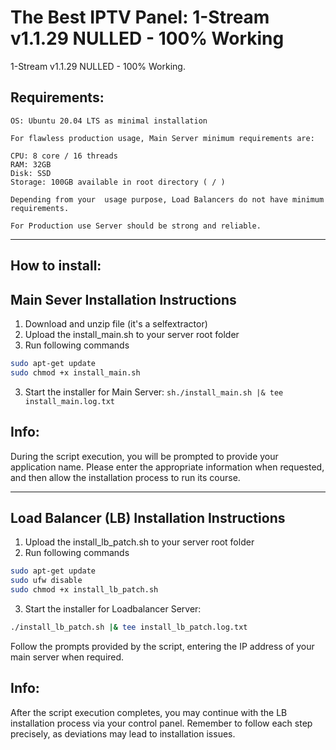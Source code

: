 # The Best IPTV Panel: 1-Stream v1.1.29 NULLED - 100% Working 

1-Stream v1.1.29 NULLED - 100% Working.


## Requirements:
```
OS: Ubuntu 20.04 LTS as minimal installation 

For flawless production usage, Main Server minimum requirements are:

CPU: 8 core / 16 threads
RAM: 32GB
Disk: SSD
Storage: 100GB available in root directory ( / )

Depending from your  usage purpose, Load Balancers do not have minimum requirements.

For Production use Server should be strong and reliable.
```
---
## How to install:

## Main Sever Installation Instructions

1. Download and unzip file (it's a selfextractor)
2. Upload the install_main.sh to your server root folder
3. Run following commands
```sh
sudo apt-get update
sudo chmod +x install_main.sh
```
3. Start the installer for Main Server:
```sh./install_main.sh |& tee install_main.log.txt```

## Info:
During the script execution, you will be prompted to provide your application name. Please enter the appropriate information when requested, and then allow the installation process to run its course.



---
## Load Balancer (LB) Installation Instructions
1. Upload the install_lb_patch.sh to your server root folder
2. Run following commands
```sh
sudo apt-get update
sudo ufw disable
sudo chmod +x install_lb_patch.sh
```
3. Start the installer for Loadbalancer Server:
```sh
./install_lb_patch.sh |& tee install_lb_patch.log.txt
```

Follow the prompts provided by the script, entering the IP address of your main server when required.

## Info:
After the script execution completes, you may continue with the LB installation process via your control panel.
Remember to follow each step precisely, as deviations may lead to installation issues.
